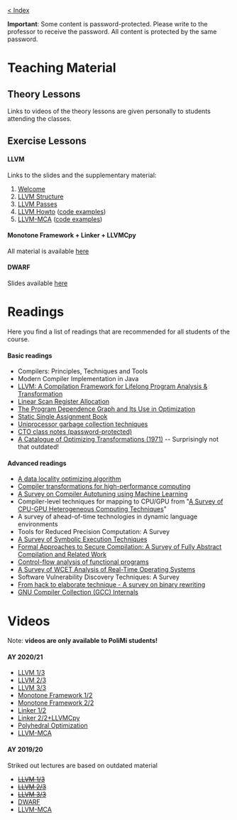 [< Index](index.html)

**Important**: Some content is password-protected. Please write to the professor to receive the password. All content is protected by the same password.

# Teaching Material

## Theory Lessons

Links to videos of the theory lessons are given personally to students attending the classes.

## Exercise Lessons

#### LLVM

Links to the slides and the supplementary material:

1. [Welcome](https://github.com/danielecattaneo/compiler-slides/raw/master/00-llvm-welcome.pdf)
2. [LLVM Structure](https://github.com/danielecattaneo/compiler-slides/raw/master/01-llvm-structure.pdf)
3. [LLVM Passes](https://github.com/danielecattaneo/compiler-slides/raw/master/02-llvm-passes.pdf)
4. [LLVM Howto](https://github.com/danielecattaneo/compiler-slides/raw/master/03-llvm-howto.pdf) ([code examples](https://github.com/danielecattaneo/compiler-slides/raw/master/03-llvm-howto-code.zip))
5. [LLVM-MCA](https://github.com/danielecattaneo/compiler-slides/raw/master/10-llvm-mca.pdf) ([code examples](https://github.com/danielecattaneo/compiler-slides/raw/master/10-llvm-mca-code.zip))

#### Monotone Framework + Linker + LLVMCpy

All material is available [here](https://polimi365-my.sharepoint.com/:f:/g/personal/10425851_polimi_it/EqoWEG7ge4ZBl7KOU9vH9fsBzdW-Os12BITymxyNNSfZaw?e=k1zdxP)

#### DWARF

Slides available [here](https://github.com/danielecattaneo/compiler-slides/raw/master/20-dwarf.pdf)

# Readings

Here you find a list of readings that are recommended for all students of the
course.

#### Basic readings

 - Compilers: Principles, Techniques and Tools
 - Modern Compiler Implementation in Java
 - [LLVM: A Compilation Framework for Lifelong Program Analysis & Transformation](http://cgo.org/cgo2004/papers/06_76_lattner_c.pdf)
 - [Linear Scan Register Allocation](http://www.cs.purdue.edu/homes/suresh/502-Fall2008/papers/linear-scan.pdf)
 - [The Program Dependence Graph and Its Use in Optimization](https://www.cs.utexas.edu/users/less/reading/spring00/ferrante.pdf)
 - [Static Single Assignment Book](http://ssabook.gforge.inria.fr/latest/book.pdf)
 - [Uniprocessor garbage collection techniques](https://www.researchgate.net/profile/Paul_Wilson34/publication/225216046_Uniprocessor_Garbage_Collection_Techniques/links/5570624c08aee1eea7586fcb.pdf)
 - [CTO class notes (password-protected)](https://polimi365-my.sharepoint.com/:b:/g/personal/10456597_polimi_it/EUbOBLMFE8REudTLsiyyq7UBDq-JHCxkuqmR0QgN30ma0w?e=jY8T45)
 - [A Catalogue of Optimizing Transformations (1971)](https://www.clear.rice.edu/comp512/Lectures/Papers/1971-allen-catalog.pdf)
   -- Surprisingly not that outdated!

#### Advanced readings

 - [A data locality optimizing algorithm](https://dl.acm.org/doi/pdf/10.1145/113445.113449?casa_token=cQEseB0JvfYAAAAA:IQ78f6aTtZEmQ7KPmoxG1XrAkmg0yiYSN1Guyb1Bq6C3vric40RF48DJiuTYFxp7__YxCV0QerTR)
 - [Compiler transformations for high-performance computing](http://pages.cs.wisc.edu/~fischer/cs701.f00/surveys.Dec94.pdf)
 - [A Survey on Compiler Autotuning using Machine Learning](https://www.researchgate.net/profile/Amir_H_Ashouri/publication/322517943_A_Survey_on_Compiler_Autotuning_using_Machine_Learning/links/5babc5bc92851ca9ed2914a4/A-Survey-on-Compiler-Autotuning-using-Machine-Learning.pdf)
 - Compiler-level techniques for mapping to CPU/GPU from "[A Survey of CPU-GPU Heterogeneous Computing Techniques](https://www.researchgate.net/profile/Sparsh_Mittal/publication/276204388_A_survey_of_CPU-GPU_heterogeneous_computing_techniques/links/55608b9208ae9963a119f735.pdf)"
 - A survey of ahead-of-time technologies in dynamic language environments
 - Tools for Reduced Precision Computation: A Survey
 - [A Survey of Symbolic Execution Techniques](https://iris.uniroma1.it/bitstream/11573/1077050/1/Baldoni_Preprint-A-Survey_2018.pdf)
 - [Formal Approaches to Secure Compilation: A Survey of Fully Abstract Compilation and Related Work](http://theory.stanford.edu/~mp/mp/CS350-2019_files/a125-patrignani.pdf)
 - [Control-flow analysis of functional programs](https://www.brics.dk/RS/07/18/BRICS-RS-07-18.pdf)
 - [A Survey of WCET Analysis of Real-Time Operating Systems](https://www.researchgate.net/profile/Qingxu_Deng/publication/221545830_A_Survey_of_WCET_Analysis_of_Real-Time_Operating_Systems/links/02e7e5272fb9df1284000000.pdf)
 - Software Vulnerability Discovery Techniques: A Survey
 - [From hack to elaborate technique - A survey on binary rewriting](http://eprints.cs.univie.ac.at/6447/1/201906%20-%20GMerzdovnik%20-%20From%20hack%20to%20elaborate%20technique.pdf)
 - [GNU Compiler Collection (GCC) Internals](https://gcc.gnu.org/onlinedocs/gccint/)

# Videos

Note: **videos are only available to PoliMi students!**

#### AY 2020/21

- [LLVM 1/3](https://web.microsoftstream.com/video/e0b685c7-a40c-4ebd-93c7-1f2c8d1e13ab)
- [LLVM 2/3](https://web.microsoftstream.com/video/c7ccd37b-93c6-462f-92f9-6d6107abaa99)
- [LLVM 3/3](https://web.microsoftstream.com/video/70b70bca-f42a-484a-b63d-11b06af03d91)
- [Monotone Framework 1/2](https://politecnicomilano.webex.com/politecnicomilano/ldr.php?RCID=2b72db6af7a2436eaac29d31a21e955c)
- [Monotone Framework 2/2](https://politecnicomilano.webex.com/politecnicomilano/ldr.php?RCID=a449e243fc80467399a933a102ca66eb)
- [Linker 1/2](https://politecnicomilano.webex.com/politecnicomilano/ldr.php?RCID=8ea2c5e4243547599ca69ef99684b035)
- [Linker 2/2+LLVMCpy](https://politecnicomilano.webex.com/politecnicomilano/ldr.php?RCID=848929ac66ec42d8b64bf77e816fd933)
- [Polyhedral Optimization](https://politecnicomilano.webex.com/politecnicomilano/ldr.php?RCID=5a42bba940d64423a8e0b03fe89f3368)
- [LLVM-MCA](https://politecnicomilano.webex.com/politecnicomilano/ldr.php?RCID=65980e471d3846f5b7685e5181c3442f)

#### AY 2019/20

Striked out lectures are based on outdated material

- ~~[LLVM 1/3](https://web.microsoftstream.com/video/b5b8e066-b730-4630-ab02-cc8c4c1fe626)~~
- ~~[LLVM 2/3](https://web.microsoftstream.com/video/05821552-affe-4e01-8e52-38ea7a027dc8)~~
- ~~[LLVM 3/3](https://web.microsoftstream.com/video/06889931-6f40-4fbe-94fa-1dc2976650bf)~~
- [DWARF](https://web.microsoftstream.com/video/aaa7158e-8619-4304-b7f4-e5206eb0de00)
- [LLVM-MCA](https://web.microsoftstream.com/video/e86b0675-32dd-4443-8b6b-7bec9f67eee2)
